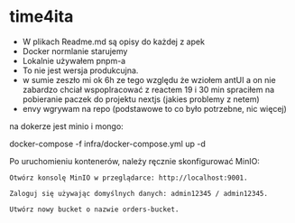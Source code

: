# time4ita

- W plikach Readme.md są opisy do każdej z apek
- Docker normlanie starujemy 
- Lokalnie używałem pnpm-a
- To nie jest wersja produkcujna.
- w sumie zeszło mi ok 6h ze tego względu że wziołem antUI a on nie zabardzo chciał wspoplracować z reactem 19 i 30 min spraciłem na pobieranie paczek do projektu nextjs (jakies problemy z netem)
- envy wgrywam na repo (podstawowe to co było potrzebne, nic więcej)

na dokerze jest minio i mongo:

docker-compose -f infra/docker-compose.yml up -d

Po uruchomieniu kontenerów, należy ręcznie skonfigurować MinIO:

    Otwórz konsolę MinIO w przeglądarce: http://localhost:9001.

    Zaloguj się używając domyślnych danych: admin12345 / admin12345.

    Utwórz nowy bucket o nazwie orders-bucket.
